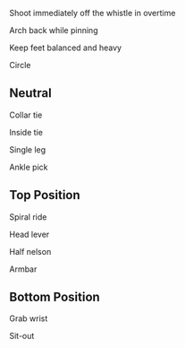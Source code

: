Shoot immediately off the whistle in overtime

Arch back while pinning

Keep feet balanced and heavy

Circle

## Neutral

Collar tie

Inside tie

Single leg

Ankle pick

<!--Fireman's Carry-->

## Top Position

Spiral ride

Head lever

Half nelson

Armbar

## Bottom Position

Grab wrist

Sit-out

<!--Switch-->
